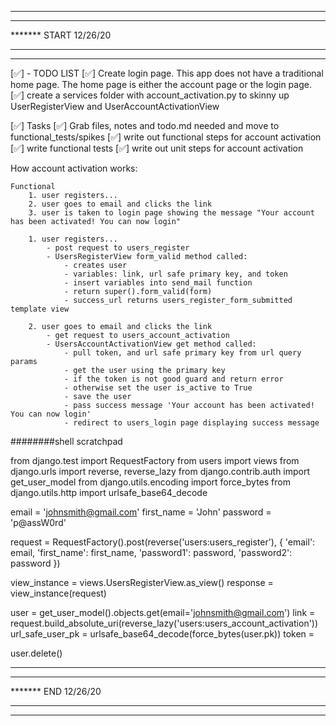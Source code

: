 *******************************
*******
******* START 12/26/20
*******
*******************************


[✅] - TODO LIST
[✅] Create login page. This app does not have a traditional home page. The home page is either
the account page or the login page.
[✅] create a services folder with account_activation.py to skinny up UserRegisterView
and UserAccountActivationView

[✅] Tasks
[✅] Grab files, notes and todo.md needed and move to functional_tests/spikes
[✅] write out functional steps for account activation
[✅] write functional tests
[✅] write out unit steps for account activation



How account activation works:
    
    Functional
        1. user registers...
        2. user goes to email and clicks the link
        3. user is taken to login page showing the message "Your account has been activated! You can now login"

        1. user registers...
            - post request to users_register 
            - UsersRegisterView form_valid method called:
                - creates user
                - variables: link, url safe primary key, and token
                - insert variables into send_mail function
                - return super().form_valid(form)
                - success_url returns users_register_form_submitted template view

        2. user goes to email and clicks the link
            - get request to users_account_activation
            - UsersAccountActivationView get method called:
                - pull token, and url safe primary key from url query params
                - get the user using the primary key
                - if the token is not good guard and return error
                - otherwise set the user is_active to True
                - save the user
                - pass success message 'Your account has been activated! You can now login'
                - redirect to users_login page displaying success message


########shell scratchpad

from django.test import RequestFactory
from users import views
from django.urls import reverse, reverse_lazy
from django.contrib.auth import get_user_model
from django.utils.encoding import force_bytes
from django.utils.http import urlsafe_base64_decode


email = 'johnsmith@gmail.com'
first_name = 'John'
password = 'p@assW0rd'

request = RequestFactory().post(reverse('users:users_register'), {
    'email': email,
    'first_name': first_name,
    'password1': password,
    'password2': password
})

view_instance = views.UsersRegisterView.as_view()
response = view_instance(request)

user = get_user_model().objects.get(email='johnsmith@gmail.com')
link = request.build_absolute_uri(reverse_lazy('users:users_account_activation'))
url_safe_user_pk = urlsafe_base64_decode(force_bytes(user.pk))
token = 


user.delete()

*******************************
*******
******* END 12/26/20
*******
*******************************

